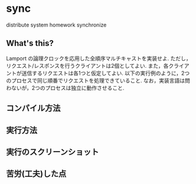 # sync
distribute system homework synchronize

## What's this?
Lamport の論理クロックを応用した全順序マルチキャストを実装せよ.
ただし，リクエスト/レスポンスを行うクライアントは2個としてよい.
また，各クライアントが送信するリクエストは各1つと仮定してよい.
以下の実行例のように，2つのプロセスで同じ順番でリクエストを処理できていること.
なお，実装言語は問わないが，2つのプロセスは独立に動作させること.

## コンパイル方法

## 実行方法

## 実行のスクリーンショット

## 苦労(工夫)した点
